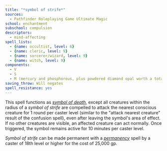 ```yaml
---
title: "*symbol of strife*"
sources:
  - Pathfinder Roleplaying Game Ultimate Magic
school: enchantment
subschool: compulsion
descriptors:
  - mind-affecting
spell_lists:
  - {name: occultist, level: 6}
  - {name: cleric, level: 9}
  - {name: sorcerer/wizard, level: 9}
  - {name: witch, level: 9}
components:
  - V
  - S
  - M (mercury and phosphorous, plus powdered diamond opal worth a total of 15,000 gp)
saving_throw: Will negates
spell_resistance: yes
---
```


This spell functions as [*symbol of death*](/spells/symbol-of-death/), except all creatures within the radius of a *symbol of strife* are compelled to attack the nearest conscious creature for 1 round per caster level (similar to the "attack nearest creature" result of the confusion spell), even after leaving the symbol's area of effect. If no other creatures are visible, an affected creature can act normally. Once triggered, the symbol remains active for 10 minutes per caster level.

*Symbol of strife* can be made permanent with a [*permanency*](/spells/permanency/) spell by a caster of 18th level or higher for the cost of 25,000 gp.

